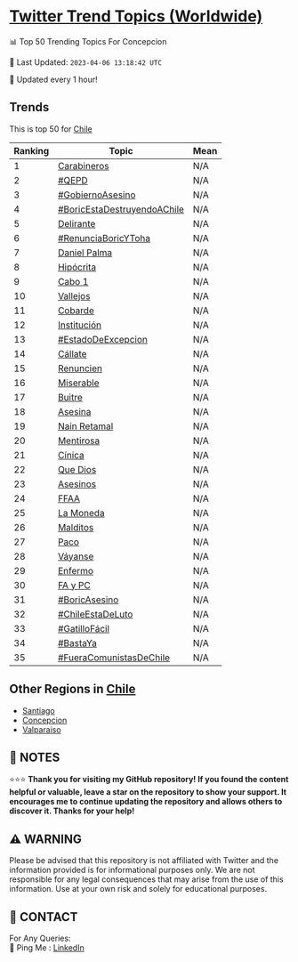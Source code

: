 [Twitter Trend Topics (Worldwide)](https://github.com/ErcinDedeoglu/Twitter-Trend-Topics)
==========


📊 Top 50 Trending Topics For Concepcion

📆 Last Updated: `2023-04-06 13:18:42 UTC`

🔧 Updated every 1 hour!


## Trends

This is top 50 for [Chile](</Chile>)

| Ranking | Topic | Mean |
| ------- | ------------ | ------------ |
| 1 | [Carabineros](http://twitter.com/search?q=Carabineros) | N/A |
| 2 | [#QEPD](http://twitter.com/search?q=%23QEPD) | N/A |
| 3 | [#GobiernoAsesino](http://twitter.com/search?q=%23GobiernoAsesino) | N/A |
| 4 | [#BoricEstaDestruyendoAChile](http://twitter.com/search?q=%23BoricEstaDestruyendoAChile) | N/A |
| 5 | [Delirante](http://twitter.com/search?q=Delirante) | N/A |
| 6 | [#RenunciaBoricYToha](http://twitter.com/search?q=%23RenunciaBoricYToha) | N/A |
| 7 | [Daniel Palma](http://twitter.com/search?q=Daniel+Palma) | N/A |
| 8 | [Hipócrita](http://twitter.com/search?q=Hip%c3%b3crita) | N/A |
| 9 | [Cabo 1](http://twitter.com/search?q=Cabo+1) | N/A |
| 10 | [Vallejos](http://twitter.com/search?q=Vallejos) | N/A |
| 11 | [Cobarde](http://twitter.com/search?q=Cobarde) | N/A |
| 12 | [Institución](http://twitter.com/search?q=Instituci%c3%b3n) | N/A |
| 13 | [#EstadoDeExcepcion](http://twitter.com/search?q=%23EstadoDeExcepcion) | N/A |
| 14 | [Cállate](http://twitter.com/search?q=C%c3%a1llate) | N/A |
| 15 | [Renuncien](http://twitter.com/search?q=Renuncien) | N/A |
| 16 | [Miserable](http://twitter.com/search?q=Miserable) | N/A |
| 17 | [Buitre](http://twitter.com/search?q=Buitre) | N/A |
| 18 | [Asesina](http://twitter.com/search?q=Asesina) | N/A |
| 19 | [Nain Retamal](http://twitter.com/search?q=Nain+Retamal) | N/A |
| 20 | [Mentirosa](http://twitter.com/search?q=Mentirosa) | N/A |
| 21 | [Cínica](http://twitter.com/search?q=C%c3%adnica) | N/A |
| 22 | [Que Dios](http://twitter.com/search?q=Que+Dios) | N/A |
| 23 | [Asesinos](http://twitter.com/search?q=Asesinos) | N/A |
| 24 | [FFAA](http://twitter.com/search?q=FFAA) | N/A |
| 25 | [La Moneda](http://twitter.com/search?q=La+Moneda) | N/A |
| 26 | [Malditos](http://twitter.com/search?q=Malditos) | N/A |
| 27 | [Paco](http://twitter.com/search?q=Paco) | N/A |
| 28 | [Váyanse](http://twitter.com/search?q=V%c3%a1yanse) | N/A |
| 29 | [Enfermo](http://twitter.com/search?q=Enfermo) | N/A |
| 30 | [FA y PC](http://twitter.com/search?q=FA+y+PC) | N/A |
| 31 | [#BoricAsesino](http://twitter.com/search?q=%23BoricAsesino) | N/A |
| 32 | [#ChileEstaDeLuto](http://twitter.com/search?q=%23ChileEstaDeLuto) | N/A |
| 33 | [#GatilloFácil](http://twitter.com/search?q=%23GatilloF%c3%a1cil) | N/A |
| 34 | [#BastaYa](http://twitter.com/search?q=%23BastaYa) | N/A |
| 35 | [#FueraComunistasDeChile](http://twitter.com/search?q=%23FueraComunistasDeChile) | N/A |



## Other Regions in [Chile](</Chile>)

* [Santiago](</Chile/Santiago.md>)
* [Concepcion](</Chile/Concepcion.md>)
* [Valparaiso](</Chile/Valparaiso.md>)



## 📝 NOTES

⭐⭐⭐ **Thank you for visiting my GitHub repository! If you found the content helpful or valuable, leave a star on the repository to show your support. It encourages me to continue updating the repository and allows others to discover it. Thanks for your help!**


## ⚠️ WARNING

Please be advised that this repository is not affiliated with Twitter and the information provided is for informational purposes only. We are not responsible for any legal consequences that may arise from the use of this information. Use at your own risk and solely for educational purposes.


## 📨 CONTACT

 For Any Queries:  
            🏓 Ping Me : [LinkedIn](https://www.linkedin.com/in/ercindedeoglu/)
